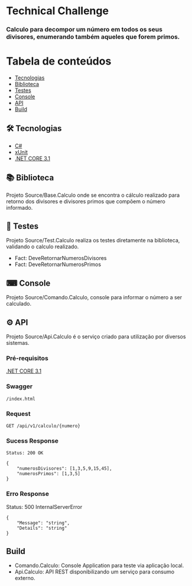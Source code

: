 # Technical Challenge

### Calculo para decompor um número em todos os seus divisores, enumerando também aqueles que forem primos.

Tabela de conteúdos
=================
<!--ts-->
   * [Tecnologias](#-tecnologias)
   * [Biblioteca](#-biblioteca)
   * [Testes](#-testes)
   * [Console](#-console)
   * [API](#-api)
   * [Build](#build)
<!--te-->

## 🛠 Tecnologias
- [C#](https://docs.microsoft.com/pt-br/dotnet/csharp/)
- [xUnit](https://xunit.net/)
- [.NET CORE 3.1](https://dotnet.microsoft.com/download/dotnet/3.1)

## 📚 Biblioteca
Projeto Source/Base.Calculo onde se encontra o cálculo realizado para retorno dos divisores e divisores primos que compõem o número informado.

## 🧪 Testes
Projeto Source/Test.Calculo realiza os testes diretamente na biblioteca, validando o calculo realizado.
- Fact: DeveRetornarNumerosDivisores
- Fact: DeveRetornarNumerosPrimos

## ⌨ Console
Projeto Source/Comando.Calculo, console para informar o número a ser calculado.

## ⚙ API
Projeto Source/Api.Calculo é o serviço criado para utilização por diversos sistemas.

### Pré-requisitos
[.NET CORE 3.1](https://dotnet.microsoft.com/download/dotnet/3.1)

### Swagger

`/index.html`

### Request

`GET /api/v1/calculo/{numero}`

### Sucess Response

    Status: 200 OK
    
	{
		"numerosDivisores": [1,3,5,9,15,45],
		"numerosPrimos": [1,3,5]
	}
	
### Erro Response	

Status: 500 InternalServerError
    
	{
		"Message": "string",
		"Details": "string"
	}
	
## Build	
- Comando.Calculo: Console Application para teste via aplicação local.
- Api.Calculo: API REST disponibilizando um serviço para consumo externo.